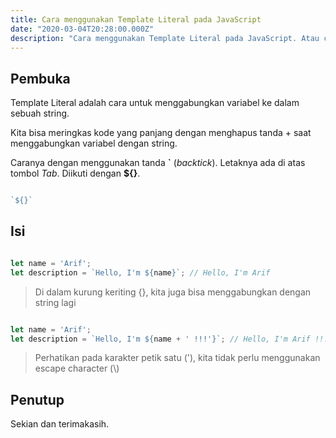 ```yaml
---
title: Cara menggunakan Template Literal pada JavaScript
date: "2020-03-04T20:28:00.000Z"
description: "Cara menggunakan Template Literal pada JavaScript. Atau cara menggabungkan variabel tanpa tanda + (plus)"
---
```


## Pembuka

Template Literal adalah cara untuk menggabungkan variabel ke dalam sebuah string.

Kita bisa meringkas kode yang panjang dengan menghapus tanda + saat menggabungkan variabel dengan string.

Caranya dengan menggunakan tanda **\`** (_backtick_). Letaknya ada di atas tombol _Tab_. Diikuti dengan **${}**.

```javascript

`${}`

```

## Isi

```javascript

let name = 'Arif';
let description = `Hello, I'm ${name}`; // Hello, I'm Arif

```

> Di dalam kurung keriting {}, kita juga bisa menggabungkan dengan string lagi 

```javascript

let name = 'Arif';
let description = `Hello, I'm ${name + ' !!!'}`; // Hello, I'm Arif !!!

```

> Perhatikan pada karakter petik satu ('), kita tidak perlu menggunakan escape character (\\)

## Penutup

Sekian dan terimakasih.

